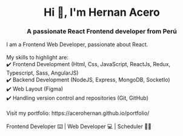 <h1 align="center">Hi 👋, I'm Hernan Acero</h1>
<h3 align="center">A passionate React Frontend developer from Perú</h3>

<p align="left">
  I am a Frontend  Web Developer, passionate about React.
<br>
<br>
My skills to highlight are:
<br>
✔️ Frontend Development (Html, Css, JavaScript, ReactJs, Redux, Typescript, Sass, AngularJS)
<br>
✔️ Backend Development (NodeJS, Express, MongoDB, SocketIo)
<br>
✔️ Web Layout (Figma)
<br>
✔️ Handling version control and repositories (Git, GitHub)
<br>
 <br>
Visit my portfolio: https://acerohernan.github.io/portfolio/
<br>
 <br>
Frontend Developer ⌨️ | Web Developer 💻 | Scheduler 👨‍💻
</p>
